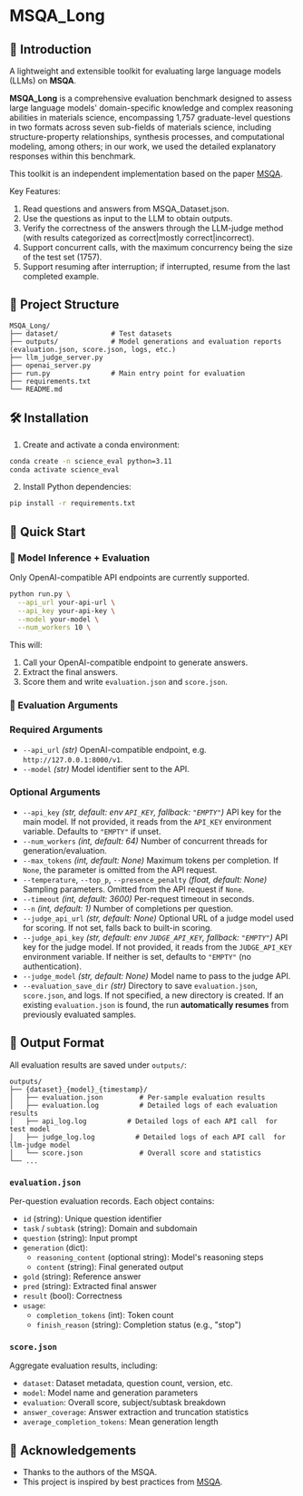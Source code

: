 # MSQA_Long

## 📝 Introduction

A lightweight and extensible toolkit for evaluating large language models (LLMs) on **MSQA**.

**MSQA_Long** is a comprehensive evaluation benchmark designed to assess large language models' domain-specific knowledge and complex reasoning abilities in materials science, encompassing 1,757 graduate-level questions in two formats across seven sub-fields of materials science, including structure-property relationships, synthesis processes, and computational modeling, among others; in our work, we used the detailed explanatory responses within this benchmark.

This toolkit is an independent implementation based on the paper [MSQA](https://arxiv.org/abs/2505.23982).

Key Features:

1. Read questions and answers from MSQA_Dataset.json.
2. Use the questions as input to the LLM to obtain outputs.
3. Verify the correctness of the answers through the LLM-judge method (with results categorized as correct|mostly correct|incorrect).
4. Support concurrent calls, with the maximum concurrency being the size of the test set (1757).
5. Support resuming after interruption; if interrupted, resume from the last completed example.

## 📂 Project Structure

```
MSQA_Long/
├── dataset/             # Test datasets
├── outputs/             # Model generations and evaluation reports (evaluation.json, score.json, logs, etc.)
├── llm_judge_server.py
├── openai_server.py
├── run.py               # Main entry point for evaluation
├── requirements.txt
└── README.md
```

## 🛠️ Installation

1. Create and activate a conda environment:

```bash
conda create -n science_eval python=3.11
conda activate science_eval
```

2. Install Python dependencies:

```bash
pip install -r requirements.txt
```

## 🚀 Quick Start

### 🔧 Model Inference + Evaluation

Only OpenAI-compatible API endpoints are currently supported.

```bash
python run.py \
  --api_url your-api-url \
  --api_key your-api-key \
  --model your-model \
  --num_workers 10 \
```

This will:

1. Call your OpenAI-compatible endpoint to generate answers.
2. Extract the final answers.
3. Score them and write `evaluation.json` and `score.json`.

### 📌 Evaluation Arguments

### Required Arguments

* `--api_url` *(str)*
  OpenAI-compatible endpoint, e.g. `http://127.0.0.1:8000/v1`.
* `--model` *(str)*
  Model identifier sent to the API.

### Optional Arguments

* `--api_key` *(str, default: env `API_KEY`, fallback: `"EMPTY"`)*
  API key for the main model. If not provided, it reads from the `API_KEY` environment variable. Defaults to `"EMPTY"` if unset.
* `--num_workers` *(int, default: 64)*
  Number of concurrent threads for generation/evaluation.
* `--max_tokens` *(int, default: None)*
  Maximum tokens per completion. If `None`, the parameter is omitted from the API request.
* `--temperature`, `--top_p`, `--presence_penalty` *(float, default: None)*
  Sampling parameters. Omitted from the API request if `None`.
* `--timeout` *(int, default: 3600)*
  Per-request timeout in seconds.
* `--n` *(int, default: 1)*
  Number of completions per question.
* `--judge_api_url` *(str, default: None)*
  Optional URL of a judge model used for scoring. If not set, falls back to built-in scoring.
* `--judge_api_key` *(str, default: env `JUDGE_API_KEY`, fallback: `"EMPTY"`)*
  API key for the judge model. If not provided, it reads from the `JUDGE_API_KEY` environment variable. If neither is set, defaults to `"EMPTY"` (no authentication).
* `--judge_model` *(str, default: None)*
  Model name to pass to the judge API.
* `--evaluation_save_dir` *(str)*
  Directory to save `evaluation.json`, `score.json`, and logs. If not specified, a new directory is created. If an existing `evaluation.json` is found, the run **automatically resumes** from previously evaluated samples.

## 📄 Output Format

All evaluation results are saved under `outputs/`:

```
outputs/
├── {dataset}_{model}_{timestamp}/  
│   ├── evaluation.json         # Per-sample evaluation results
│   ├── evaluation.log          # Detailed logs of each evaluation results
│   ├── api_log.log          # Detailed logs of each API call  for test model
│   ├── judge_log.log          # Detailed logs of each API call  for llm-judge model
│   └── score.json              # Overall score and statistics
└── ...                                 
```

### `evaluation.json`

Per-question evaluation records. Each object contains:

* `id` (string): Unique question identifier
* `task` / `subtask` (string): Domain and subdomain
* `question` (string): Input prompt
* `generation` (dict):
  - `reasoning_content` (optional string): Model's reasoning steps
  - `content` (string): Final generated output
* `gold` (string): Reference answer
* `pred` (string): Extracted final answer
* `result` (bool): Correctness
* `usage`:
  - `completion_tokens` (int): Token count
  - `finish_reason` (string): Completion status (e.g., "stop")

### `score.json`

Aggregate evaluation results, including:

* `dataset`: Dataset metadata, question count, version, etc.
* `model`: Model name and generation parameters
* `evaluation`: Overall score, subject/subtask breakdown
* `answer_coverage`: Answer extraction and truncation statistics
* `average_completion_tokens`: Mean generation length

## 🙋 Acknowledgements

* Thanks to the authors of the MSQA.
* This project is inspired by best practices from [MSQA](https://github.com/jerry3027/MSQA).
